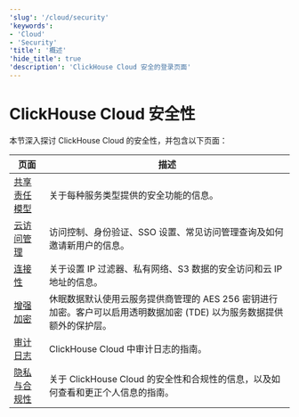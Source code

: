 ```yaml
---
'slug': '/cloud/security'
'keywords':
- 'Cloud'
- 'Security'
'title': '概述'
'hide_title': true
'description': 'ClickHouse Cloud 安全的登录页面'
---
```



# ClickHouse Cloud 安全性

本节深入探讨 ClickHouse Cloud 的安全性，并包含以下页面：

| 页面                                                          | 描述                                                                                                                                                                                              |
|---------------------------------------------------------------|---------------------------------------------------------------------------------------------------------------------------------------------------------------------------------------------------|
| [共享责任模型](shared-responsibility-model.md)               | 关于每种服务类型提供的安全功能的信息。                                                                                                                                                             |
| [云访问管理](cloud-access-management/index.md)                | 访问控制、身份验证、SSO 设置、常见访问管理查询及如何邀请新用户的信息。                                                                                                                            |
| [连接性](connectivity-overview.md)                          | 关于设置 IP 过滤器、私有网络、S3 数据的安全访问和云 IP 地址的信息。                                                                                                                           |
| [增强加密](cmek.md)                                          | 休眠数据默认使用云服务提供商管理的 AES 256 密钥进行加密。客户可以启用透明数据加密 (TDE) 以为服务数据提供额外的保护层。                                                   |
| [审计日志](audit-logging.md)                                 | ClickHouse Cloud 中审计日志的指南。                                                                                                                                                             |
| [隐私与合规性](privacy-compliance-overview.md)                | 关于 ClickHouse Cloud 的安全性和合规性的信息，以及如何查看和更正个人信息的指南。                                                                                                           |
